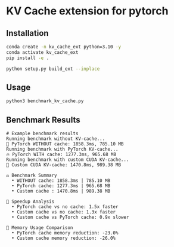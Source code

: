 # KV Cache extension for pytorch

## Installation

```bash
conda create -n kv_cache_ext python=3.10 -y
conda activate kv_cache_ext
pip install -e .
```

```bash # To build the C++/CUDA extension
python setup.py build_ext --inplace
```

## Usage

```bash
python3 benchmark_kv_cache.py
```

## Benchmark Results

```terminal
# Example benchmark results
Running benchmark without KV-cache...
🐌 PyTorch WITHOUT cache: 1858.3ms, 785.10 MB
Running benchmark with PyTorch KV-cache...
🔥 PyTorch WITH cache: 1277.3ms, 965.68 MB
Running benchmark with custom CUDA KV-cache...
🧠 Custom CUDA KV-cache: 1470.8ms, 989.38 MB

⚖️ Benchmark Summary
  • WITHOUT cache: 1858.3ms | 785.10 MB
  • PyTorch cache: 1277.3ms | 965.68 MB
  • Custom cache : 1470.8ms | 989.38 MB

🚀 Speedup Analysis
  • PyTorch cache vs no cache: 1.5x faster
  • Custom cache vs no cache: 1.3x faster
  • Custom cache vs PyTorch cache: 0.9x slower

💾 Memory Usage Comparison
  • PyTorch cache memory reduction: -23.0%
  • Custom cache memory reduction: -26.0%
```